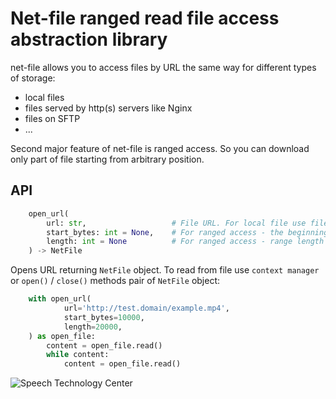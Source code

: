# Net-file ranged read file access abstraction library

net-file allows you to access files by URL the same way for different types of storage: 
 * local files
 * files served by http(s) servers like Nginx
 * files on SFTP
 * ...

Second major feature of net-file is ranged access. So you can download only part of file
starting from arbitrary position. 

## API

```python
    open_url(
        url: str,                   # File URL. For local file use file:///absolute/file/path
        start_bytes: int = None,    # For ranged access - the beginning of the range
        length: int = None          # For ranged access - range length
    ) -> NetFile
```

Opens URL returning `NetFile` object. To read from file use `context manager` or `open()` / `close()`
methods pair of `NetFile` object:

```python
    with open_url(
            url='http://test.domain/example.mp4',
            start_bytes=10000,
            length=20000,
    ) as open_file:
        content = open_file.read()
        while content:
            content = open_file.read()
```

![Speech Technology Center](https://gitlab.com/kraevs/net-file/-/raw/master/img/stc.png)